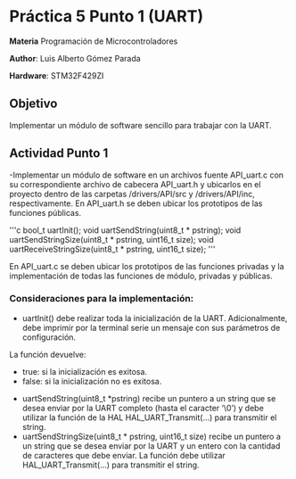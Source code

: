 # Práctica 5 Punto 1 (UART)

**Materia** Programación de Microcontroladores

**Author**: Luis Alberto Gómez Parada

**Hardware**: STM32F429ZI

## Objetivo
Implementar un módulo de software sencillo para trabajar con la UART. 


## Actividad Punto 1

-Implementar un módulo de software en un archivos fuente API_uart.c con su correspondiente archivo de cabecera API_uart.h y ubicarlos en el proyecto dentro de  las carpetas /drivers/API/src y /drivers/API/inc, respectivamente.
En API_uart.h se deben ubicar los prototipos de las funciones públicas.


'''c 
bool_t uartInit();
void uartSendString(uint8_t * pstring);
void uartSendStringSize(uint8_t * pstring, uint16_t size);
void uartReceiveStringSize(uint8_t * pstring, uint16_t size);
'''

En API_uart.c se deben ubicar los prototipos de las funciones privadas y la implementación de todas las funciones de módulo, privadas y públicas.

### Consideraciones para la implementación:

* uartInit() debe realizar toda la inicialización de la UART.  Adicionalmente, debe imprimir por la terminal serie un mensaje con sus parámetros de configuración.

La función devuelve:
   - true: si la inicialización es exitosa.
   - false: si la inicialización no es exitosa.
* uartSendString(uint8_t *pstring) recibe un puntero a un string que se desea enviar por la UART completo (hasta el caracter ‘\0’) y debe utilizar la función de la HAL HAL_UART_Transmit(...) para transmitir el string.
* uartSendStringSize(uint8_t * pstring, uint16_t size) recibe un puntero a un string que se desea enviar por la UART y un entero con la cantidad de caracteres que debe enviar. La función debe utilizar HAL_UART_Transmit(...) para transmitir el string.


